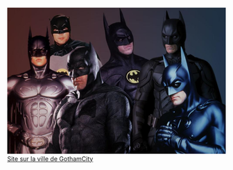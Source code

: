 ![Image](./asset/cover.png)
[Site sur la ville de GothamCity](https://baldplayer123.github.io/YanisGotham/)

